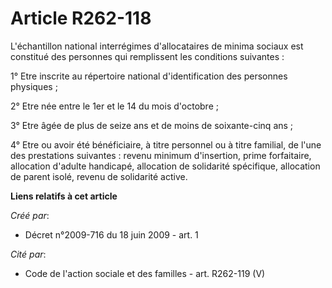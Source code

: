 # Article R262-118

L'échantillon national interrégimes d'allocataires de minima sociaux est constitué des personnes qui remplissent les
conditions suivantes : 

1° Etre inscrite au répertoire national d'identification des personnes physiques ; 

2° Etre née entre le 1er et le 14 du mois d'octobre ; 

3° Etre âgée de plus de seize ans et de moins de soixante-cinq ans ; 

4° Etre ou avoir été bénéficiaire, à titre personnel ou à titre familial, de l'une des prestations suivantes : revenu minimum
d'insertion, prime forfaitaire, allocation d'adulte handicapé, allocation de solidarité spécifique, allocation de parent
isolé, revenu de solidarité active.

**Liens relatifs à cet article**

_Créé par_:

  - Décret n°2009-716 du 18 juin 2009 - art. 1

_Cité par_:

  - Code de l'action sociale et des familles - art. R262-119 (V)
